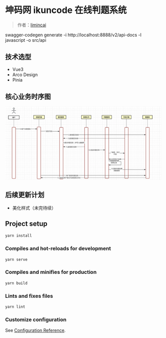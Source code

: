 # 坤码网 ikuncode 在线判题系统

> 作者：[limincai](https://github.com/limincai)

swagger-codegen generate -i http://localhost:8888/v2/api-docs -l javascript -o src/api


## 技术选型

- Vue3
- Arco Design
- Pinia

## 核心业务时序图

<div style="align: center">
    <img src="doc/coj 核心业务时序图.png"/>
</div>

## 后续更新计划

- 美化样式（未完待续）

## Project setup

``` bash
yarn install
```

### Compiles and hot-reloads for development

``` bash
yarn serve
```

### Compiles and minifies for production

``` bash
yarn build
```

### Lints and fixes files

``` bash
yarn lint
```

### Customize configuration

See [Configuration Reference](https://cli.vuejs.org/config/).
